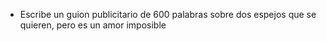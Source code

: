 - Escribe un guion publicitario de 600 palabras sobre dos espejos que se quieren, pero es un amor imposible